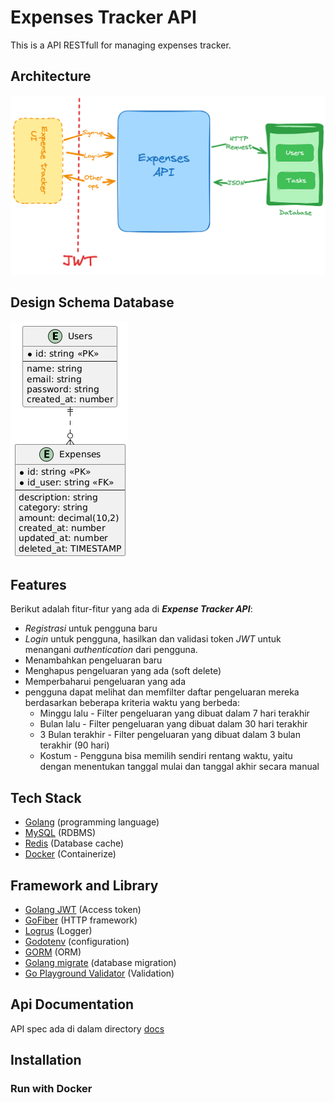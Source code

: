 # Expenses Tracker API
This is a API RESTfull for managing expenses tracker.

## Architecture
![archistecture expense tracker](./docs/architecture-expense-tracker-api.png)

## Design Schema Database
<img align="center" src="./docs/skema-database.png">


## Features
Berikut adalah fitur-fitur yang ada di **_Expense Tracker API_**:
- _Registrasi_ untuk pengguna  baru
- _Login_ untuk pengguna, hasilkan dan validasi token _JWT_ untuk menangani _authentication_ dari pengguna.
- Menambahkan pengeluaran baru
- Menghapus pengeluaran yang ada (soft delete)
- Memperbaharui pengeluaran yang ada
- pengguna dapat melihat dan memfilter daftar pengeluaran mereka berdasarkan beberapa kriteria waktu yang berbeda:  
  - Minggu lalu - Filter pengeluaran yang dibuat dalam 7 hari terakhir
  - Bulan lalu - Filter pengeluaran yang dibuat dalam 30 hari terakhir
  - 3 Bulan terakhir - Filter pengeluaran yang dibuat dalam 3 bulan terakhir (90 hari)
  - Kostum - Pengguna bisa memilih sendiri rentang waktu, yaitu dengan menentukan tanggal mulai dan tanggal akhir secara manual

## Tech Stack
- [Golang](https://go.dev/) (programming language)
- [MySQL](https://www.mysql.com/downloads/) (RDBMS)
- [Redis](https://redis.io/docs/latest/) (Database cache)
- [Docker](https://www.docker.com/) (Containerize)

## Framework and Library
- [Golang JWT](https://github.com/golang-jwt/jwt) (Access token)
- [GoFiber](https://gofiber.io/) (HTTP framework)
- [Logrus](https://github.com/sirupsen/logrus) (Logger)
- [Godotenv](https://github.com/joho/godotenv) (configuration)
- [GORM](https://gorm.io/docs/index.html) (ORM)
- [Golang migrate]() (database migration)
- [Go Playground Validator](https://github.com/go-playground/validator) (Validation)

## Api Documentation
API spec ada di dalam directory [docs](./docs/expense-tracker-api.json)

## Installation
### Run with Docker